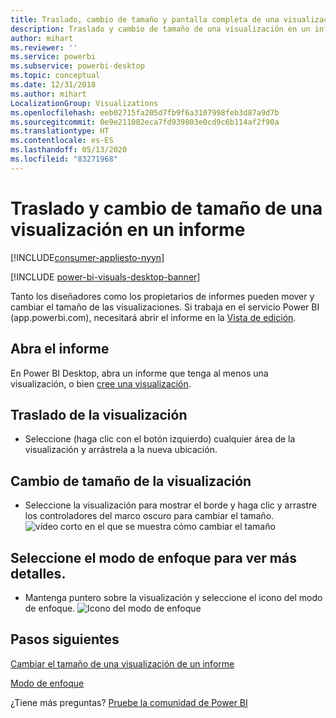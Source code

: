 ```yaml
---
title: Traslado, cambio de tamaño y pantalla completa de una visualización
description: Traslado y cambio de tamaño de una visualización en un informe del servicio Power BI y en Power BI Desktop
author: mihart
ms.reviewer: ''
ms.service: powerbi
ms.subservice: powerbi-desktop
ms.topic: conceptual
ms.date: 12/31/2018
ms.author: mihart
LocalizationGroup: Visualizations
ms.openlocfilehash: eeb02715fa205d7fb9f6a3107998feb3d87a9d7b
ms.sourcegitcommit: 0e9e211082eca7fd939803e0cd9c6b114af2f90a
ms.translationtype: HT
ms.contentlocale: es-ES
ms.lasthandoff: 05/13/2020
ms.locfileid: "83271968"
---
```

# <a name="move-and-resize-a-visualization-in-a-report"></a>Traslado y cambio de tamaño de una visualización en un informe

[!INCLUDE[consumer-appliesto-nyyn](../includes/consumer-appliesto-nyyn.md)]    

[!INCLUDE [power-bi-visuals-desktop-banner](../includes/power-bi-visuals-desktop-banner.md)]

Tanto los diseñadores como los propietarios de informes pueden mover y cambiar el tamaño de las visualizaciones. Si trabaja en el servicio Power BI (app.powerbi.com), necesitará abrir el informe en la [Vista de edición](../create-reports/service-interact-with-a-report-in-editing-view.md). 

## <a name="open-the-report"></a>Abra el informe
En Power BI Desktop, abra un informe que tenga al menos una visualización, o bien [cree una visualización](power-bi-report-add-visualizations-i.md). 

## <a name="move-the-visualization"></a>Traslado de la visualización
* Seleccione (haga clic con el botón izquierdo) cualquier área de la visualización y arrástrela a la nueva ubicación.

## <a name="resize-the-visualization"></a>Cambio de tamaño de la visualización
* Seleccione la visualización para mostrar el borde y haga clic y arrastre los controladores del marco oscuro para cambiar el tamaño.  
  ![vídeo corto en el que se muestra cómo cambiar el tamaño](media/power-bi-visualization-move-and-resize/untitled.gif)

## <a name="select-focus-mode-to-see-more-detail"></a>Seleccione el modo de enfoque para ver más detalles.
* Mantenga puntero sobre la visualización y seleccione el icono del modo de enfoque.
  ![Icono del modo de enfoque](media/power-bi-visualization-move-and-resize/pbi_popouticon.jpg)

## <a name="next-steps"></a>Pasos siguientes
[Cambiar el tamaño de una visualización de un informe](../create-reports/service-dashboard-edit-tile.md)  

[Modo de enfoque](../consumer/end-user-focus.md)

¿Tiene más preguntas? [Pruebe la comunidad de Power BI](https://community.powerbi.com/)


